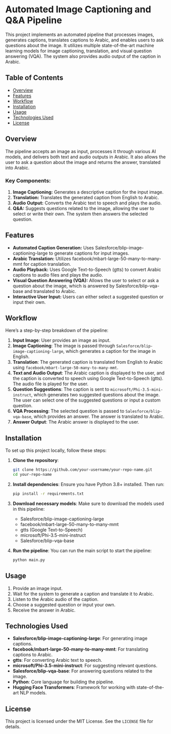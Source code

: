 # Automated Image Captioning and Q&A Pipeline

This project implements an automated pipeline that processes images, generates captions, translates captions to Arabic, and enables users to ask questions about the image. It utilizes multiple state-of-the-art machine learning models for image captioning, translation, and visual question answering (VQA). The system also provides audio output of the caption in Arabic.

## Table of Contents
- [Overview](#overview)
- [Features](#features)
- [Workflow](#workflow)
- [Installation](#installation)
- [Usage](#usage)
- [Technologies Used](#technologies-used)
- [License](#license)

## Overview

The pipeline accepts an image as input, processes it through various AI models, and delivers both text and audio outputs in Arabic. It also allows the user to ask a question about the image and returns the answer, translated into Arabic.

### Key Components:
1. **Image Captioning:** Generates a descriptive caption for the input image.
2. **Translation:** Translates the generated caption from English to Arabic.
3. **Audio Output:** Converts the Arabic text to speech and plays the audio.
4. **Q&A:** Suggests questions related to the image, allowing the user to select or write their own. The system then answers the selected question.

## Features

- **Automated Caption Generation:** Uses Salesforce/blip-image-captioning-large to generate captions for input images.
- **Arabic Translation:** Utilizes facebook/mbart-large-50-many-to-many-mmt for caption translation.
- **Audio Playback:** Uses Google Text-to-Speech (gtts) to convert Arabic captions to audio files and plays the audio.
- **Visual Question Answering (VQA):** Allows the user to select or ask a question about the image, which is answered by Salesforce/blip-vqa-base and translated to Arabic.
- **Interactive User Input:** Users can either select a suggested question or input their own.

## Workflow

Here’s a step-by-step breakdown of the pipeline:

1. **Input Image**: User provides an image as input.
2. **Image Captioning**: The image is passed through `Salesforce/blip-image-captioning-large`, which generates a caption for the image in English.
3. **Translation**: The generated caption is translated from English to Arabic using `facebook/mbart-large-50-many-to-many-mmt`.
4. **Text and Audio Output**: The Arabic caption is displayed to the user, and the caption is converted to speech using Google Text-to-Speech (gtts). The audio file is played for the user.
5. **Question Suggestions**: The caption is sent to `microsoft/Phi-3.5-mini-instruct`, which generates two suggested questions about the image. The user can select one of the suggested questions or input a custom question.
6. **VQA Processing**: The selected question is passed to `Salesforce/blip-vqa-base`, which provides an answer. The answer is translated to Arabic.
7. **Answer Output**: The Arabic answer is displayed to the user.

## Installation

To set up this project locally, follow these steps:

1. **Clone the repository**:
    ```bash
    git clone https://github.com/your-username/your-repo-name.git
    cd your-repo-name
    ```

2. **Install dependencies**:
    Ensure you have Python 3.8+ installed. Then run:
    ```bash
    pip install -r requirements.txt
    ```

3. **Download necessary models**:
    Make sure to download the models used in this pipeline:
    - Salesforce/blip-image-captioning-large
    - facebook/mbart-large-50-many-to-many-mmt
    - gtts (Google Text-to-Speech)
    - microsoft/Phi-3.5-mini-instruct
    - Salesforce/blip-vqa-base

4. **Run the pipeline**:
    You can run the main script to start the pipeline:
    ```bash
    python main.py
    ```

## Usage

1. Provide an image input.
2. Wait for the system to generate a caption and translate it to Arabic.
3. Listen to the Arabic audio of the caption.
4. Choose a suggested question or input your own.
5. Receive the answer in Arabic.

## Technologies Used

- **Salesforce/blip-image-captioning-large**: For generating image captions.
- **facebook/mbart-large-50-many-to-many-mmt**: For translating captions to Arabic.
- **gtts**: For converting Arabic text to speech.
- **microsoft/Phi-3.5-mini-instruct**: For suggesting relevant questions.
- **Salesforce/blip-vqa-base**: For answering questions related to the image.
- **Python**: Core language for building the pipeline.
- **Hugging Face Transformers**: Framework for working with state-of-the-art NLP models.

## License

This project is licensed under the MIT License. See the `LICENSE` file for details.
